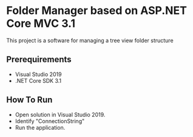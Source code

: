# Folder Manager based on ASP.NET Core MVC 3.1

This project is a software for managing a tree view folder structure

## Prerequirements

* Visual Studio 2019
* .NET Core SDK 3.1

## How To Run

* Open solution in Visual Studio 2019.
* Identify "ConnectionString"
* Run the application.
